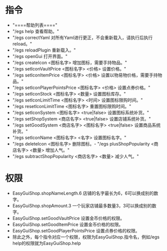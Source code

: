 # 指令
 - "====帮助列表===="
- "/egs help        查看帮助。"
- "/egs correctYaml        对所有Yaml进行更正，不会重新载入，请执行后执行reload。"
- "/egs reloadPlugin        重新载入。"
- "/egs openGui        打开界面。"
- "/egs createIcon <图标名字>        增加图标，需要手持物品。"
- "/egs setIconVaultPrice <图标名字> <价格>        设置价格。"
- "/egs setIconItemPrice <图标名字> <价格>        设置以物易物价格，需要手持物品。"
- "/egs setIconPlayerPointsPrice <图标名字> <价格>        设置点券价格。"
- "/egs setIconStock <图标名字> <数量>        设置图标库存。"
- "/egs setIconLimitTime <图标名字> <时间>        设置图标限购时间。"
- "/egs resetIconLimitTime <图标名字>        重置图标限购时间。"
- "/egs setIconSystem <图标名字> <true|false>        设置图标系统补货。"
- "/egs setShopSystem <商店名字> <true|false>        设置店铺系统补货。"
- "/egs setGoodSystem <商店名字> <图标名字> <true|false>        设置商品系统补货。"
- "/egs setIconName <图标名字> <名字>        设置图标名字。"
- "/egs deleteIcon <图标名字>        删除图标。- "/egs plusShopPopularity <商店名字> <数量>        增加人气。"
- "/egs subtractShopPopularity <商店名字> <数量>        减少人气。"

# 权限
- EasyGuiShop.shopNameLength.6        店铺的名字最长为6，6可以换成别的数字。
- EasyGuiShop.shopAmount.3        一个玩家店铺最多数量3，3可以换成别的数字。
- EasyGuiShop.setGoodVaultPrice        设置金币价格的权限。
- EasyGuiShop.setGoodItemPrice        设置金币价格的权限。
- EasyGuiShop.setGoodPlayerPointsPrice        设置点券价格的权限。
- 除此之外，每个指令对应一个权限，权限为EasyGuiShop.指令名，例如/egs help的权限就为EasyGuiShop.help